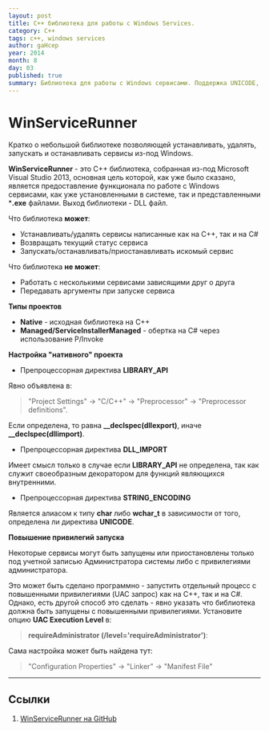 ```yaml
---
layout: post
title: C++ библиотека для работы с Windows Services.
category: C++
tags: c++, windows services
author: gaHcep
year: 2014
month: 8
day: 03
published: true
summary: Библиотека для работы с Windows сервисами. Поддержка UNICODE, грамотный dllimport/dllexport
---
```


# WinServiceRunner
Кратко о небольшой библиотеке позволяющей устанавливать, удалять, запускать и останавливать сервисы из-под Windows.

**WinServiceRunner** - это C++ библиотека, собранная из-под Microsoft Visual Studio 2013, основная цель которой, как уже было сказано, является предоставление функционала по работе с Windows сервисами, как уже установленными в системе, так и представленными ***.exe** файлами. Выход библиотеки - DLL файл. 

Что библиотека **может**:

 * Устанавливать/удалять сервисы написанные как на C++, так и на C#
 * Возвращать текущий статус сервиса
 * Запускать/останавливать/приостанавливать искомый сервис

Что библиотека **не может**:

 * Работать с несколькими сервисами зависящими друг о друга
 * Передавать аргументы при запуске сервиса

**Типы проектов**

 * **Native** - исходная библиотека на C++  
 * **Managed/ServiceInstallerManaged** - обертка на C# через использование P/Invoke

**Настройка "нативного" проекта**

* Препроцессорная директива **LIBRARY_API**  
 
Явно объявлена в: 
>"Project Settings" -> "C/C++" -> "Preprocessor" -> "Preprocessor definitions".
   
Если определена, то равна **\_\_declspec(dllexport)**, иначе **\_\_declspec(dllimport)**.

* Препроцессорная директива **DLL_IMPORT**

Имеет смысл только в случае если **LIBRARY_API** не определена, так как служит своеобразным декоратором для функций являющихся внутренними.

* Препроцессорная директива **STRING_ENCODING**

Является алиасом к типу **char** либо **wchar_t** в зависимости от того, определена ли директива **UNICODE**.

**Повышение привилегий запуска**

Некоторые сервисы могут быть запущены или приостановлены только под учетной записью Администратора системы либо с привилегиями администратора. 

Это может быть сделано программно - запустить отдельный процесс с повышенными привилегиями (UAC запрос) как на С++, так и на C#. Однако, есть другой способ это сделать - явно указать что библиотека должна быть запущены с повышенными привилегиями. Установите опцию **UAC Execution Level** в:

> **requireAdministrator (/level='requireAdministrator')**: 

Сама настройка может быть найдена тут:

> "Configuration Properties" -> "Linker" -> "Manifest File"

---

## Ссылки

1. [WinServiceRunner на GitHub](https://github.com/gahcep/WinServiceRunner/)


